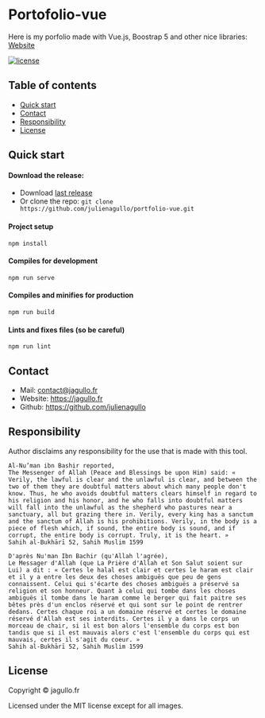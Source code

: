 # Portofolio-vue

Here is my porfolio made with Vue.js, Boostrap 5 and other nice libraries: [Website](https://jagullo.fr/)

[![license](https://img.shields.io/github/license/julienagullo/cookieKit.svg)](https://github.com/julienagullo/portfolio-vue/LICENSE.md)

## Table of contents

- [Quick start](#quick-start)
- [Contact](#contact)
- [Responsibility](#responsibility)
- [License](#license)

## Quick start

#### Download the release:

- Download [last release](https://github.com/julienagullo/portfolio-vue/releases/)
- Or clone the repo: `git clone https://github.com/julienagullo/portfolio-vue.git`


#### Project setup

```
npm install
```

#### Compiles for development

```
npm run serve
```

#### Compiles and minifies for production

```
npm run build
```

#### Lints and fixes files (so be careful)

```
npm run lint
```


## Contact

- Mail: [contact@jagullo.fr](contact@jagullo.fr?subject=[GitHub]%20cookieKit)
- Website: <https://jagullo.fr>
- Github: <https://github.com/julienagullo>


## Responsibility

Author disclaims any responsibility for the use that is made with this tool.

```text
Al-Nu’man ibn Bashir reported,
The Messenger of Allah (Peace and Blessings be upon Him) said: « Verily, the lawful is clear and the unlawful is clear, and between the two of them they are doubtful matters about which many people don't know. Thus, he who avoids doubtful matters clears himself in regard to his religion and his honor, and he who falls into doubtful matters will fall into the unlawful as the shepherd who pastures near a sanctuary, all but grazing there in. Verily, every king has a sanctum and the sanctum of Allah is his prohibitions. Verily, in the body is a piece of flesh which, if sound, the entire body is sound, and if corrupt, the entire body is corrupt. Truly, it is the heart. »
Sahih al-Bukhārī 52, Sahih Muslim 1599
```

```text
D'après Nu'man Ibn Bachir (qu'Allah l'agrée),
Le Messager d'Allah (que La Prière d'Allah et Son Salut soient sur Lui) a dit : « Certes le halal est clair et certes le haram est clair et il y a entre les deux des choses ambiguës que peu de gens connaissent. Celui qui s'écarte des choses ambiguës a préservé sa religion et son honneur. Quant à celui qui tombe dans les choses ambiguës il tombe dans le haram comme le berger qui fait paitre ses bêtes près d'un enclos réservé et qui sont sur le point de rentrer dedans. Certes chaque roi a un domaine réservé et certes le domaine réservé d'Allah est ses interdits. Certes il y a dans le corps un morceau de chair, si il est bon alors l'ensemble du corps est bon tandis que si il est mauvais alors c'est l'ensemble du corps qui est mauvais, certes il s'agit du coeur. »
Sahih al-Bukhārī 52, Sahih Muslim 1599
```


## License

Copyright © jagullo.fr

Licensed under the MIT license except for all images.